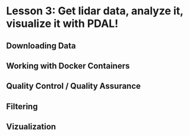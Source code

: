 # Lesson 3: Get lidar data, analyze it, visualize it with PDAL!


## Downloading Data


## Working with Docker Containers


## Quality Control / Quality Assurance


## Filtering


## Vizualization


